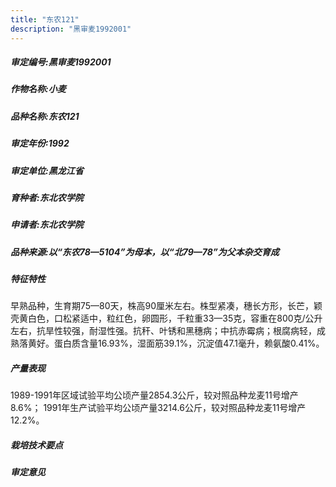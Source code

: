 ```yaml
---
title: "东农121"
description: "黑审麦1992001"
---
```

##### 审定编号:黑审麦1992001

##### 作物名称:小麦

##### 品种名称:东农121

##### 审定年份:1992

##### 审定单位:黑龙江省

##### 育种者:东北农学院

##### 申请者:东北农学院

##### 品种来源:以“东农78—5104”为母本，以“北79—78”为父本杂交育成

##### 特征特性
早熟品种，生育期75—80天，株高90厘米左右。株型紧凑，穗长方形，长芒，颖壳黄白色，口松紧适中，粒红色，卵圆形，千粒重33—35克，容重在800克/公升左右，抗旱性较强，耐湿性强。抗秆、叶锈和黑穗病；中抗赤霉病；根腐病轻，成熟落黄好。蛋白质含量16.93%，湿面筋39.1%，沉淀值47.1毫升，赖氨酸0.41%。

##### 产量表现
1989-1991年区域试验平均公顷产量2854.3公斤，较对照品种龙麦11号增产8.6%； 1991年生产试验平均公顷产量3214.6公斤，较对照品种龙麦11号增产12.2%。

##### 栽培技术要点


##### 审定意见

